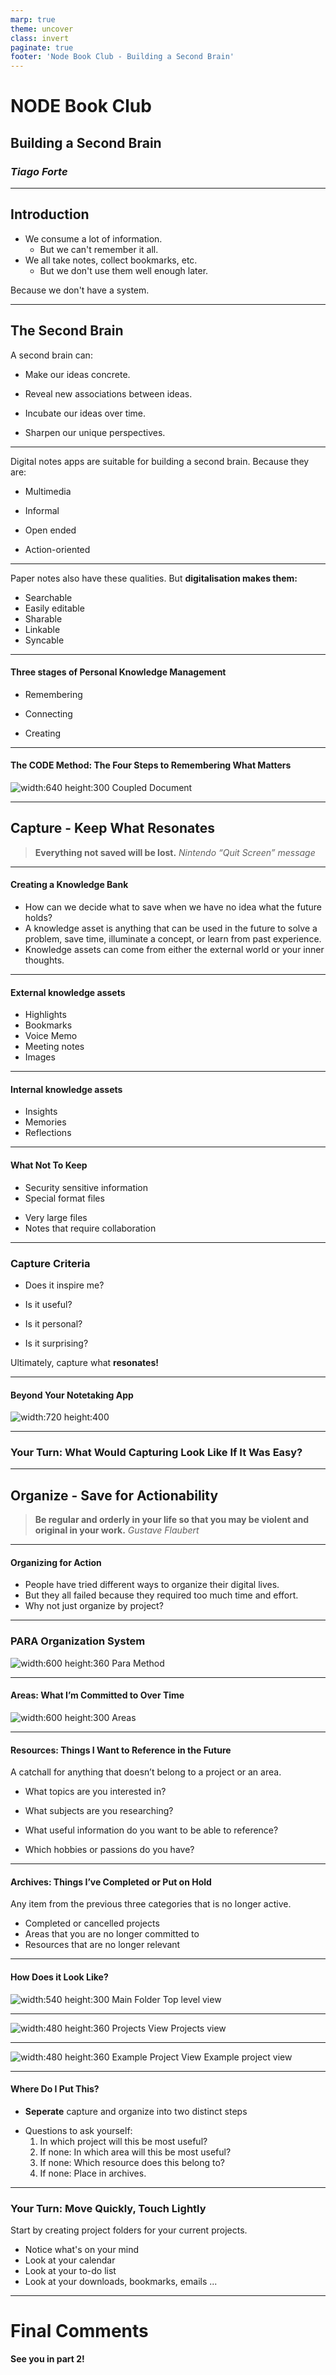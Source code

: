 ```yaml
---
marp: true
theme: uncover
class: invert
paginate: true
footer: 'Node Book Club - Building a Second Brain'
---
```

<!-- _paginate: skip -->
# **NODE Book Club**

## Building a Second Brain  
### *Tiago Forte*
---

## Introduction 
- We consume a lot of information.
  - But we can't remember it all.
- We all take notes, collect bookmarks, etc. 
  - But we don't use them well enough later.
<!-- We tried several apps but none of them really worked. -->
Because we don't have a system.

---
<!-- It's like a personal assistant -->
<!-- 4 essential capabilities are: -->
## The Second Brain
A second brain can:
- Make our ideas concrete.
<!-- Digital notes are not physical but they are visual. So they can be observed, rearranged, edited and combined together. -->
- Reveal new associations between ideas.
<!-- Keeping diverse kinds of material in one place increase the likelihood that we'll notice an unusual connection between them. -->
- Incubate our ideas over time.
<!-- We tend to favor the ideas, solutions, and influences that occurred to us most recently, regardless of whether they are the best ones. -->
<!-- Let us escape Recency bias -->
- Sharpen our unique perspectives.
<!-- Advocating a view requires data and notes you took can provide that. -->
---
Digital notes apps are suitable for building a second brain. Because they are:
- Multimedia 
<!-- You can add images, videos, audio, etc. -->
- Informal 
<!-- You can write/collect ideas in a free form -->
- Open ended
<!-- You can add as many notes as you want -->
- Action-oriented
<!-- Notes dont need to be prices or comprehensive. You can just capture whatever you have in mind -->
---
Paper notes also have these qualities. But **digitalisation makes them:**
- Searchable
- Easily editable
- Sharable
- Linkable
- Syncable
<!-- Check app options in buildingasecondbrain.com/resources -->
---
#### Three stages of Personal Knowledge Management
<!-- As people set out on their Second Brain journey, there are three stages of progress he often observe
and encourage -->
- Remembering
<!-- First, people use it as a memory aid: meeting notes, details of a project etc. -->
- Connecting
<!-- Secondly, they use it to connect ideas together. -->
- Creating
<!-- Finally, to create new things. Turn all resources collected to a project: book, youtube channel etc. -->
---
#### The **CODE** Method: The Four Steps to Remembering What Matters
![width:640 height:300 Coupled Document](img/code_method.png "Code Method")
<!-- He defines the method as: -->
<!-- CODE is a map for navigating the endless streams of information we are now
faced with every day. It is a modern approach to creating a commonplace book,
adapted to the needs of the Information Age. -->
---
## **Capture** - Keep What Resonates

> **Everything not saved will be lost.** 
>  *Nintendo “Quit Screen” message*

---
#### Creating a Knowledge Bank
- How can we decide what to save when we have no idea what the future holds?
- A knowledge asset is anything that can be used in the future to solve a problem, save time, illuminate a concept, or learn from past experience.
- Knowledge assets can come from either the external world or your inner thoughts.
---
#### External knowledge assets
- Highlights
- Bookmarks
- Voice Memo
- Meeting notes
- Images
---
#### Internal knowledge assets
<!-- As you start collecting this material from the outer world, it often sparks new
ideas and realizations in your inner world. You can capture those thoughts too! -->
- Insights
- Memories
- Reflections
<!-- The meaning of a thought, insight, or memory often isn’t immediately clear. We need to write them down, revisit them, and view them from a different perspective in order to digest what they mean to us. It is exceedingly difficult to do that within our heads. We need an external medium in which to see our ideas from another vantage point, and writing things down is the most effective and convenient one ever invented. -->
---
#### What **Not** To Keep
- Security sensitive information
- Special format files
<!-- Special format files that you cannot open in the app directly anyway -->
- Very large files
- Notes that require collaboration
---
### Capture Criteria
<!-- We should capture only the most valuable and relevant pieces of information. -->
- Does it inspire me?
<!-- Inspiring: It is the essential fuel for doing your best work, yet it’s impossible to call up inspiration on demand. You can Google the answer to a question, but you can’t Google a feeling. -->
- Is it useful?
<!-- Useful: Sometimes you come across a piece of information that isn’t necessarily inspiring, but you know it might come in handy in the future. A statistic, a reference, a research finding, or a helpful diagram -->
- Is it personal?
<!-- Personal: Your own thoughts, reflections, memories, and mementos are very valuable. We can use notetaking to document our lives and better understand how we became who we are. -->
- Is it surprising?
<!-- Surprising: People often take are of ideas they already know, already agree with, or could have guessed. That isn’t what a Second Brain is for. If you’re not surprised, then you already knew it at some level, so why take note of it?
Surprise is an excellent barometer for information that doesn’t fit neatly into our existing understanding, which means it has the potential to change how we think. -->
 
Ultimately, capture what **resonates!**
<!-- As you consume a piece of content, listen for an internal feeling of being moved or surprised by the idea you’re taking in. This special feeling of “resonance” is your intuition telling you that something is literally “noteworthy.” You don’t need to figure out exactly why it resonates.There’s scientific evidence that our intuition knows what it’s doing. -->

---
#### Beyond Your Notetaking App
![width:720 height:400](img/capture_in_apps.png)
<!-- How does capturing work exactly? -->
<!-- We can use our existing tools to capture ideas, then collect them in one main place: second brain. -->
<!-- Ebook apps: book highlights, notes  -->
<!-- Read later apps: bookmark content to read later and take notes etc. -->
<!-- Basic notes apps: quick notes -->
<!-- Social media apps: like, bookmark content-->
<!-- Web clippers: save parts of web pages -->
<!-- Transcriptions apps: audio/video transcription -->
---
### Your Turn: What Would Capturing Look Like If It Was Easy?
<!--It’s important to keep capturing relatively e ortless because it is only the first step. You need to do it enough that it becomes second nature, while conserving your time and energy for the later steps when the value of the ideas you’ve found can be fully unleashed.
Capture isn’t about doing more. It’s about taking notes on the experiences you’re already having. It’s about squeezing more juice out of the fruit of life,savoring every moment to the fullest by paying closer attention to the details.
Don’t worry about whether you’re capturing “correctly.” There’s no right way to do this, and therefore, no wrong way.-->
---
## **Organize** - Save for Actionability

> **Be regular and orderly in your life so that you may be violent and original in your work.** 
>  *Gustave Flaubert*
<!-- The next step in building your Second Brain is to take the pieces of insight you’ve begun to capture and organize them in a space where you can do your best thinking. -->
---
#### Organizing for Action
- People have tried different ways to organize their digital lives.
- But they all failed because they required too much time and effort.
- Why not just organize by project?
<!-- - If organizing by project is the most natural way to manage information with minimal e ort, why not make it the default? -->
---
### PARA Organization System
![width:600 height:360 Para Method](img/para_method.png "Para Method")
<!-- Projects at work: Complete web-page design; Create presentation for a conference; Develop project schedule;
Personal projects: Finish language course; Plan vacation; Buy new living room furniture;
Side projects: Publish blog post; Complete online course. -->
---
#### Areas: What I’m Committed to Over Time
<!-- As important as projects are, not everything is a project. -->
<!-- For example, the area of our lives called “Finances” doesn’t have a definite end date. It’s something that we will have to think about and manage, in one way or another, for as long as we live. It doesn’t have a final objective. -->
![width:600 height:300 Areas](img/areas.png)
<!-- They can be either personal or work related -->
---
#### Resources: Things I Want to Reference in the Future
A catchall for anything that doesn’t belong to a project or an area.
<!-- You can also think of them as “research” or “reference materials.” They are trends you are keeping track of, ideas related to your job or industry, hobbies and side interests, and things you’re merely curious about. -->
- What topics are you interested in?
<!-- Topics: Architecture; Cinema; Cooking -->
- What subjects are you researching?
<!-- Subjects: Notetaking, Productivity, Project Management -->
- What useful information do you want to be able to reference?
<!-- To reference: Stock photos, github repos -->
- Which hobbies or passions do you have?
<!-- Hobbies: Photography, Gaming -->
---
#### Archives: Things I’ve Completed or Put on Hold
Any item from the previous three categories that is no longer active.
- Completed or cancelled projects
- Areas that you are no longer committed to
- Resources that are no longer relevant
---
#### How Does it Look Like?
![width:540 height:300 Main Folder](img/para_main.png)
Top level view

---
![width:480 height:360 Projects View](img/para_projects.png)
Projects view

---
![width:480 height:360 Example Project View](img/para_example_project.png)
Example project view
<!-- It's similar for areas and resources -->
---
#### Where Do I Put This?
<!-- How to decide where to save individual notes. -->
- **Seperate** capture and organize into two distinct steps
<!-- We usually are tempted to decide where to save a note as we capture it. But it adds a lot of friction to process, capturing should be quick and easy.-->
<!-- Most apps have inbox for not yet organized notes. -->
- Questions to ask yourself:
  1. In which project will this be most useful?
  2. If none: In which area will this be most useful?
  3. If none: Which resource does this belong to?
  4. If none: Place in archives.
  <!-- In other words, you are always trying to place a note or le not only where it will be useful, but where it will be useful the soonest. By placing a note in aproject folder, you ensure you’ll see it next time you work on that project.-->
---
### Your Turn: Move Quickly, Touch Lightly
<!-- My mentor advised me to “move quickly and touch lightly” instead. To look for the path of least resistance and make progress in short steps. I want to give the same advice to you: don’t make organizing your Second Brain into yet another heavy obligation. Ask yourself: “What is the smallest, easiest step I can take that moves me in the right direction?” -->
Start by creating project folders for your current projects.
- Notice what's on your mind
- Look at your calendar
- Look at your to-do list
- Look at your downloads, bookmarks, emails ...
<!-- And start capturing/organizing for these projects. -->
---
# Final Comments
**See you in part 2!**